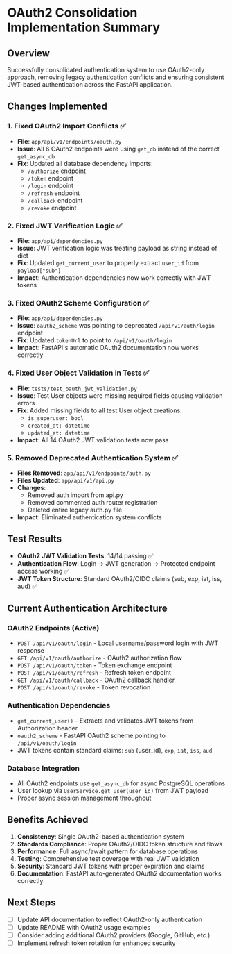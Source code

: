 # OAuth2 Consolidation Implementation Summary

## Overview
Successfully consolidated authentication system to use OAuth2-only approach, removing legacy authentication conflicts and ensuring consistent JWT-based authentication across the FastAPI application.

## Changes Implemented

### 1. Fixed OAuth2 Import Conflicts ✅
- **File**: `app/api/v1/endpoints/oauth.py`
- **Issue**: All 6 OAuth2 endpoints were using `get_db` instead of the correct `get_async_db`
- **Fix**: Updated all database dependency imports:
  - `/authorize` endpoint
  - `/token` endpoint  
  - `/login` endpoint
  - `/refresh` endpoint
  - `/callback` endpoint
  - `/revoke` endpoint

### 2. Fixed JWT Verification Logic ✅
- **File**: `app/api/dependencies.py`
- **Issue**: JWT verification logic was treating payload as string instead of dict
- **Fix**: Updated `get_current_user` to properly extract `user_id` from `payload["sub"]`
- **Impact**: Authentication dependencies now work correctly with JWT tokens

### 3. Fixed OAuth2 Scheme Configuration ✅
- **File**: `app/api/dependencies.py`
- **Issue**: `oauth2_scheme` was pointing to deprecated `/api/v1/auth/login` endpoint
- **Fix**: Updated `tokenUrl` to point to `/api/v1/oauth/login`
- **Impact**: FastAPI's automatic OAuth2 documentation now works correctly

### 4. Fixed User Object Validation in Tests ✅
- **File**: `tests/test_oauth_jwt_validation.py`
- **Issue**: Test User objects were missing required fields causing validation errors
- **Fix**: Added missing fields to all test User object creations:
  - `is_superuser: bool`
  - `created_at: datetime`
  - `updated_at: datetime`
- **Impact**: All 14 OAuth2 JWT validation tests now pass

### 5. Removed Deprecated Authentication System ✅
- **Files Removed**: `app/api/v1/endpoints/auth.py`
- **Files Updated**: `app/api/v1/api.py`
- **Changes**:
  - Removed auth import from api.py
  - Removed commented auth router registration
  - Deleted entire legacy auth.py file
- **Impact**: Eliminated authentication system conflicts

## Test Results
- **OAuth2 JWT Validation Tests**: 14/14 passing ✅
- **Authentication Flow**: Login → JWT generation → Protected endpoint access working ✅
- **JWT Token Structure**: Standard OAuth2/OIDC claims (sub, exp, iat, iss, aud) ✅

## Current Authentication Architecture

### OAuth2 Endpoints (Active)
- `POST /api/v1/oauth/login` - Local username/password login with JWT response
- `GET /api/v1/oauth/authorize` - OAuth2 authorization flow
- `POST /api/v1/oauth/token` - Token exchange endpoint
- `POST /api/v1/oauth/refresh` - Refresh token endpoint
- `GET /api/v1/oauth/callback` - OAuth2 callback handler
- `POST /api/v1/oauth/revoke` - Token revocation

### Authentication Dependencies
- `get_current_user()` - Extracts and validates JWT tokens from Authorization header
- `oauth2_scheme` - FastAPI OAuth2 scheme pointing to `/api/v1/oauth/login`
- JWT tokens contain standard claims: `sub` (user_id), `exp`, `iat`, `iss`, `aud`

### Database Integration
- All OAuth2 endpoints use `get_async_db` for async PostgreSQL operations
- User lookup via `UserService.get_user(user_id)` from JWT payload
- Proper async session management throughout

## Benefits Achieved
1. **Consistency**: Single OAuth2-based authentication system
2. **Standards Compliance**: Proper OAuth2/OIDC token structure and flows
3. **Performance**: Full async/await pattern for database operations
4. **Testing**: Comprehensive test coverage with real JWT validation
5. **Security**: Standard JWT tokens with proper expiration and claims
6. **Documentation**: FastAPI auto-generated OAuth2 documentation works correctly

## Next Steps
- [ ] Update API documentation to reflect OAuth2-only authentication
- [ ] Update README with OAuth2 usage examples
- [ ] Consider adding additional OAuth2 providers (Google, GitHub, etc.)
- [ ] Implement refresh token rotation for enhanced security
